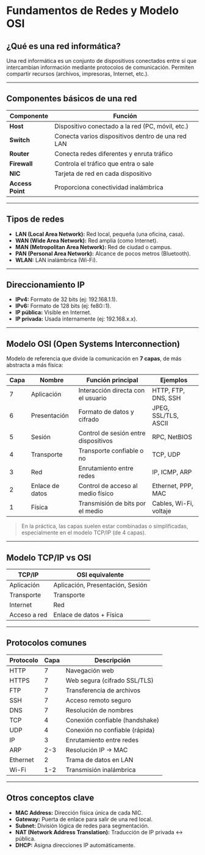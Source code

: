 #  Fundamentos de Redes y Modelo OSI

##  ¿Qué es una red informática?

Una red informática es un conjunto de dispositivos conectados entre sí que intercambian información mediante protocolos de comunicación. Permiten compartir recursos (archivos, impresoras, Internet, etc.).

---

##  Componentes básicos de una red

| Componente    | Función                                           |
|---------------|---------------------------------------------------|
| **Host**      | Dispositivo conectado a la red (PC, móvil, etc.) |
| **Switch**    | Conecta varios dispositivos dentro de una red LAN |
| **Router**    | Conecta redes diferentes y enruta tráfico         |
| **Firewall**  | Controla el tráfico que entra o sale              |
| **NIC**       | Tarjeta de red en cada dispositivo                |
| **Access Point** | Proporciona conectividad inalámbrica          |

---

##  Tipos de redes

- **LAN (Local Area Network):** Red local, pequeña (una oficina, casa).
- **WAN (Wide Area Network):** Red amplia (como Internet).
- **MAN (Metropolitan Area Network):** Red de ciudad o campus.
- **PAN (Personal Area Network):** Alcance de pocos metros (Bluetooth).
- **WLAN:** LAN inalámbrica (Wi-Fi).

---

##  Direccionamiento IP

- **IPv4:** Formato de 32 bits (ej: 192.168.1.1).
- **IPv6:** Formato de 128 bits (ej: fe80::1).
- **IP pública:** Visible en Internet.
- **IP privada:** Usada internamente (ej: 192.168.x.x).

---

##  Modelo OSI (Open Systems Interconnection)

Modelo de referencia que divide la comunicación en **7 capas**, de más abstracta a más física:

| Capa | Nombre               | Función principal                         | Ejemplos                   |
|------|----------------------|-------------------------------------------|----------------------------|
| 7    | Aplicación           | Interacción directa con el usuario        | HTTP, FTP, DNS, SSH        |
| 6    | Presentación         | Formato de datos y cifrado                | JPEG, SSL/TLS, ASCII       |
| 5    | Sesión               | Control de sesión entre dispositivos      | RPC, NetBIOS               |
| 4    | Transporte           | Transporte confiable o no                 | TCP, UDP                   |
| 3    | Red                  | Enrutamiento entre redes                  | IP, ICMP, ARP              |
| 2    | Enlace de datos      | Control de acceso al medio físico         | Ethernet, PPP, MAC         |
| 1    | Física               | Transmisión de bits por el medio          | Cables, Wi-Fi, voltaje     |

>  En la práctica, las capas suelen estar combinadas o simplificadas, especialmente en el modelo TCP/IP (de 4 capas).

---

##  Modelo TCP/IP vs OSI

| TCP/IP           | OSI equivalente           |
|------------------|---------------------------|
| Aplicación       | Aplicación, Presentación, Sesión |
| Transporte       | Transporte                |
| Internet         | Red                       |
| Acceso a red     | Enlace de datos + Física  |

---

##  Protocolos comunes

| Protocolo | Capa | Descripción                          |
|-----------|------|--------------------------------------|
| HTTP      | 7    | Navegación web                       |
| HTTPS     | 7    | Web segura (cifrado SSL/TLS)         |
| FTP       | 7    | Transferencia de archivos            |
| SSH       | 7    | Acceso remoto seguro                 |
| DNS       | 7    | Resolución de nombres                |
| TCP       | 4    | Conexión confiable (handshake)       |
| UDP       | 4    | Conexión no confiable (rápida)       |
| IP        | 3    | Enrutamiento entre redes             |
| ARP       | 2-3  | Resolución IP → MAC                  |
| Ethernet  | 2    | Trama de datos en LAN                |
| Wi-Fi     | 1-2  | Transmisión inalámbrica              |

---

##  Otros conceptos clave

- **MAC Address:** Dirección física única de cada NIC.
- **Gateway:** Puerta de enlace para salir de una red local.
- **Subnet:** División lógica de redes para segmentación.
- **NAT (Network Address Translation):** Traducción de IP privada ↔ pública.
- **DHCP:** Asigna direcciones IP automáticamente.


